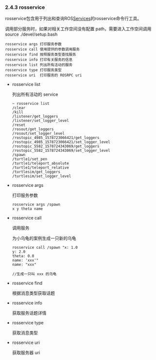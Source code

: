 ### 2.4.3 rosservice

rosservice包含用于列出和查询ROS[Services](http://wiki.ros.org/Services)的rosservice命令行工具。

调用部分服务时，如果对相关工作空间没有配置 path，需要进入工作空间调用 source ./devel/setup.bash

```
rosservice args 打印服务参数
rosservice call	使用提供的参数调用服务
rosservice find	按照服务类型查找服务
rosservice info	打印有关服务的信息
rosservice list	列出所有活动的服务
rosservice type	打印服务类型
rosservice uri	打印服务的 ROSRPC uri
```

* rosservice list

  列出所有活动的 service

  ```
  ~ rosservice list
  /clear
  /kill
  /listener/get_loggers
  /listener/set_logger_level
  /reset
  /rosout/get_loggers
  /rosout/set_logger_level
  /rostopic_4985_1578723066421/get_loggers
  /rostopic_4985_1578723066421/set_logger_level
  /rostopic_5582_1578724343069/get_loggers
  /rostopic_5582_1578724343069/set_logger_level
  /spawn
  /turtle1/set_pen
  /turtle1/teleport_absolute
  /turtle1/teleport_relative
  /turtlesim/get_loggers
  /turtlesim/set_logger_level
  ```

* rosservice args

  打印服务参数

  ```
  rosservice args /spawn
  x y theta name
  ```

* rosservice call

  调用服务

  为小乌龟的案例生成一只新的乌龟

  ```
  rosservice call /spawn "x: 1.0
  y: 2.0
  theta: 0.0
  name: 'xxx'"
  name: "xxx"

  //生成一只叫 xxx 的乌龟
  ```

* rosservice find

  根据消息类型获取话题

* rosservice info

  获取服务话题详情

* rosservice type

  获取消息类型

* rosservice uri

  获取服务器 uri



